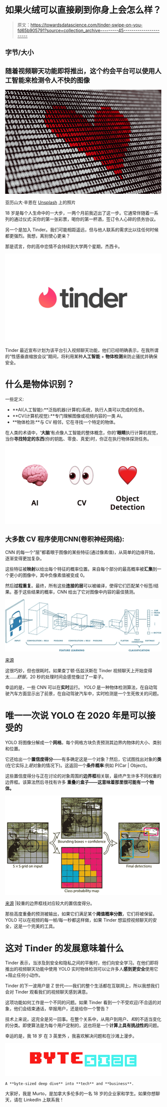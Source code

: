 # 如果火绒可以直接刷到你身上会怎么样？

> 原文：<https://towardsdatascience.com/tinder-swipe-on-you-fd65b905791?source=collection_archive---------45----------------------->

## 字节/大小

## 随着视频聊天功能即将推出，这个约会平台可以使用人工智能来检测令人不快的图像

![](img/9a8c45f03d52c0f3c9abe195c81cb9fd.png)

亚历山大·辛恩在 [Unsplash](https://unsplash.com?utm_source=medium&utm_medium=referral) 上的照片

18 岁是每个人生命中的一大步，一两个月前我迈出了这一步。它通常伴随着一系列的通过仪式:买你的第一张彩票，喝你的第一杯酒，签订令人心碎的债务协议。

另一个是加入 Tinder。我们可能相距遥远，但与他人联系的需求比以往任何时候都更强烈。我想，离别使心更亲？

那是谎言，你的高中恋情不会持续到大学两个星期，杰西卡。

![](img/1a54b7a67725b0470e206698e1d84bb4.png)

Tinder 最近宣布计划为该平台引入视频聊天功能，他们已经明确表示，在我所谓的“性感垂直缩放会议”期间，将利用某种**人工智能** + **物体检测**来防止骚扰并确保安全。

# 什么是物体识别？

一些定义:

*   **AI(人工智能):**泛指机器(计算机)系统，执行人类可以完成的任务。
*   **CV(计算机视觉):**专门理解图像或视频内容的一类 AI。
*   **物体检测:**与 CV 相邻，它在寻找一个特定的物体。

在人类的术语中，‘**大脑**’有点像人工智能的整体概念，你的’**眼睛**执行计算机视觉，当你**寻找特定的东西**(你的钥匙、零食、真爱)时，你正在执行物体探测任务。

![](img/de9d9a859d0f325f4f89064f58551fb4.png)

## 大多数 CV 程序使用**CNN**(卷积神经网络):

CNN 的每一个“层”都着眼于图像的某些特征(通过像素值)，从简单的边缘开始，逐渐变得更加复杂。

这些特征被**映射**以给出每个特征的概率位置。来自每个部分的最高概率被**汇集**到一个更小的图像中，其中负像素值被变成 0。

然后**过程重复**。最终，所有这些**连接的层**可以被编译，使得它们匹配某个标签/结果。基于这些结果的概率，CNN 给出了它对图像中内容的最佳猜测。

![](img/02b70d200cba5a1f37252ae39618d563.png)

[来源](/a-comprehensive-guide-to-convolutional-neural-networks-the-eli5-way-3bd2b1164a53)

这很巧妙，但也很耗时。如果查丁顿·伍兹沃斯在 Tinder 视频聊天上开始变得太……*舒服*，20 秒的处理时间会感觉像过了一辈子。

幸运的是，一些 CNN 可以在**实时**运行。 *YOLO* 是一种物体检测算法，在自动驾驶汽车方面显示出了前景，在自动驾驶汽车中，实时检测是一个生死攸关的问题。

# 唯一一次说 YOLO 在 2020 年是可以接受的

YOLO 将图像分解成一个**网格**，每个网格方块负责预测其边界内物体的大小、类别和位置。

它还给出一个**置信度得分**——有多确定这是一个对象？然后，它试图找出对象的**类**(在它实际上*是*对象的情况下)。这返回一个**条件概率**:例如 P(Car | Object)。

这些置信度得分与正在讨论的对象周围的**边界框**相关联，最终产生许多不同权重的边界框。该算法然后寻找有许多 **重叠**的**盒子——这意味着那里很可能有一个物体。**

![](img/8f3a2e23bd40981f719c114cc6f4beb3.png)

[来源](https://www.pyimagesearch.com/2018/11/12/yolo-object-detection-with-opencv/) |较重的边界框线对应较大的置信度得分。

那些高度重叠的预测被输出，如果它们满足某个**阈值概率分数**，它们将被保留。YOLO 可以在视频的每一帧/每一秒都这样做，如果 Tinder 想监控视频聊天的安全，这是一个完美的工具。

# 这对 Tinder 的发展意味着什么

Tinder 表示，当涉及到安全和隐私之间的平衡时，他们向安全学习。在他们即将推出的视频聊天功能中使用 YOLO 实时物体检测可以让许多人**感到更安全**使用它+阻止任何小动作。

Tinder 的下一波用户是 Z 世代——我们的整个生活都在互联网上，所以我想我们会对 Tinder 观看我们的视频聊天感到满意。

这项功能如何工作是一个不同的问题。如果 Tinder 看到一个不受欢迎/不合适的对象，他们会结束通话，举报用户，还是给你一个警告？

技术上来说，这完全是另一回事。在整个关系中，从用户到用户、*和*的不适当变化的分类。即使算法是为每个用户定制的，这也将是一个**计算上具有挑战性的**问题。

幸运的是，我 18 岁
在 3 英里外
，我喜欢解决问题和在沙滩上漫步。

![](img/9d5da7b4bada26d8d1858709d6e691f1.png)

```
A **byte-sized deep dive** into **tech** and **business**.
```

大家好，我是 Murto，是加拿大多伦多的一名 18 岁的企业家和学生。如果你想聊天，请在 LinkedIn 上联系我！